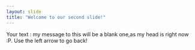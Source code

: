 ```yaml
---
layout: slide
title: "Welcome to our second slide!"
---
```

Your text : my message to this will be a blank one,as my head is right now :P.
Use the left arrow to go back!
